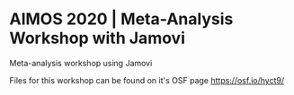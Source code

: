 # AIMOS 2020 | Meta-Analysis Workshop with Jamovi
Meta-analysis workshop using Jamovi

Files for this workshop can be found on it's OSF page https://osf.io/hyct9/
